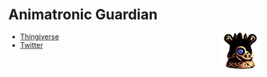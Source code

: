 # Animatronic Guardian

<img align="right" width="80" src="./img/guardian2.png" />

- [Thingiverse](https://www.thingiverse.com/thing:3552801)
- [Twitter](https://twitter.com/Zerrotajo/status/1118835087645319168)